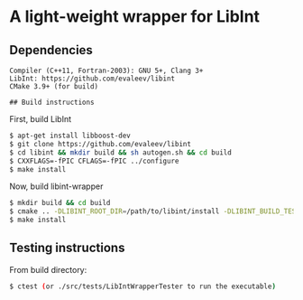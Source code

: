 # A light-weight wrapper for LibInt

## Dependencies
```
Compiler (C++11, Fortran-2003): GNU 5+, Clang 3+
LibInt: https://github.com/evaleev/libint
CMake 3.9+ (for build)

## Build instructions
```
First, build LibInt
```bash
$ apt-get install libboost-dev
$ git clone https://github.com/evaleev/libint
$ cd libint && mkdir build && sh autogen.sh && cd build
$ CXXFLAGS=-fPIC CFLAGS=-fPIC ../configure
$ make install
```
Now, build libint-wrapper
```bash
$ mkdir build && cd build
$ cmake .. -DLIBINT_ROOT_DIR=/path/to/libint/install -DLIBINT_BUILD_TESTS=TRUE
$ make install
```

## Testing instructions
From build directory:
```bash
$ ctest (or ./src/tests/LibIntWrapperTester to run the executable)
```
